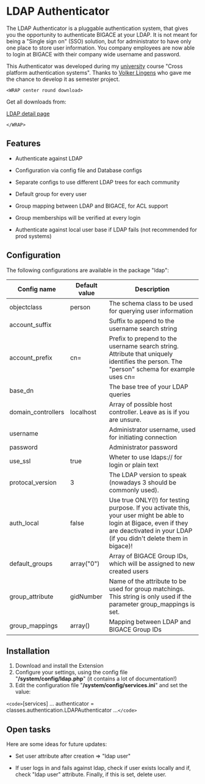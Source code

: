 # LDAP Authenticator

The LDAP Authenticator is a pluggable authentication system, that gives you the opportunity to authenticate BIGACE at your LDAP. It is not meant for being a "Single sign on" (SSO) solution, but for administrator to have only one place to store user information.
You company employees are now able to login at BIGACE with their company wide username and password.

This Authenticator was developed during my [university](http://www.fh-brs.de/) course "Cross platform authentication systems". Thanks to [Volker Lingens](http://www.volkerlingens.de/) who gave me the chance to develop it as semester project.


`<WRAP center round download>`

Get all downloads from:

[LDAP detail page](http://www.bigace.de/plugins/detail/35-LDAP)

`</WRAP>`

## Features


*  Authenticate against LDAP

*  Configuration via config file and Database configs

*  Separate configs to use different LDAP trees for each community

*  Default group for every user

*  Group mapping between LDAP and BIGACE, for ACL support

*  Group memberships will be verified at every login

*  Authenticate against local user base if LDAP fails (not recommended for prod systems)

## Configuration

The following configurations are available in the package "ldap":

 | Config name        | Default value | Description                                                                                                                                                                              | 
 | -----------        | ------------- | -----------                                                                                                                                                                              | 
 | objectclass        | person        | The schema class to be used for querying user information                                                                                                                                | 
 | account_suffix     |               | Suffix to append to the username search string                                                                                                                                           | 
 | account_prefix     | cn=           | Prefix to prepend to the username search string. Attribute that uniquely identifies the person. The "person" schema for example uses cn=                                                 | 
 | base_dn            |               | The base tree of your LDAP queries                                                                                                                                                       | 
 | domain_controllers | localhost     | Array of possible host controller. Leave as is if you are unsure.                                                                                                                        | 
 | username           |               | Administrator username, used for initiating connection                                                                                                                                   | 
 | password           |               | Administrator password                                                                                                                                                                   | 
 | use_ssl            | true          | Wheter to use ldaps:// for login or plain text                                                                                                                                           | 
 | protocal_version   | 3             | The LDAP version to speak (nowadays 3 should be commonly used).                                                                                                                          | 
 | auth_local         | false         | Use true ONLY(!) for testing purpose. If you activate this, your user might be able to login at Bigace, even if they are deactivated in your LDAP (if you didn't delete them in bigace)! | 
 | default_groups     | array("0")    | Array of BIGACE Group IDs, which will be assigned to new created users                                                                                                                   | 
 | group_attribute    | gidNumber     | Name of the attribute to be used for group matchings. This string is only  used if the parameter group_mappings is set.                                                                  | 
 | group_mappings     | array()       | Mapping between LDAP and BIGACE Group IDs                                                                                                                                                | 

## Installation

 1.  Download and install the Extension 
 2.  Configure your settings, using the config file "**/system/config/ldap.php**" (it contains a lot of documentation!)
 3.  Edit the configuration file "**/system/config/services.ini**" and set the value:

`<code>`[services]
...
authenticator = classes.authentication.LDAPAuthenticator
...`</code>`

## Open tasks

Here are some ideas for future updates:


*  Set user attribute after creation => "ldap user"

*  If user logs in and fails against ldap, check if user exists locally and if, check "ldap user" attribute. Finally, if this is set, delete user.


